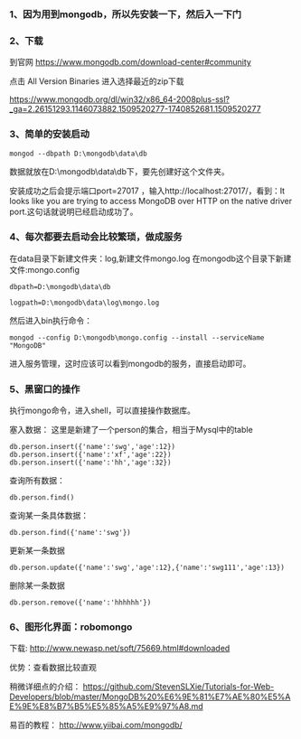 ### 1、因为用到mongodb，所以先安装一下，然后入一下门

### 2、下载

到官网 https://www.mongodb.com/download-center#community

点击 All Version Binaries 进入选择最近的zip下载

https://www.mongodb.org/dl/win32/x86_64-2008plus-ssl?_ga=2.26151293.1146073882.1509520277-1740852681.1509520277 


### 3、简单的安装启动


```
mongod --dbpath D:\mongodb\data\db
```
  
数据就放在D:\mongodb\data\db下，要先创建好这个文件夹。

安装成功之后会提示端口port=27017 ，输入http://localhost:27017/，看到：It looks like you are trying to access MongoDB over HTTP on the native driver port.这句话就说明已经启动成功了。

### 4、每次都要去启动会比较繁琐，做成服务

在data目录下新建文件夹：log,新建文件mongo.log
在mongodb这个目录下新建文件:mongo.config


```
dbpath=D:\mongodb\data\db

logpath=D:\mongodb\data\log\mongo.log
```


然后进入bin执行命令： 


```
mongod --config D:\mongodb\mongo.config --install --serviceName "MongoDB"
```


进入服务管理，这时应该可以看到mongodb的服务，直接启动即可。

### 5、黑窗口的操作

执行mongo命令，进入shell，可以直接操作数据库。

塞入数据：
这里是新建了一个person的集合，相当于Mysql中的table

```
db.person.insert({'name':'swg','age':12})
db.person.insert({'name':'xf','age':22})
db.person.insert({'name':'hh','age':32})
```

查询所有数据：

```
db.person.find()
```

查询某一条具体数据：


```
db.person.find({'name':'swg'})
```

更新某一条数据

```
db.person.update({'name':'swg','age':12},{'name':'swg111','age':13})
```


删除某一条数据

```
db.person.remove({'name':'hhhhhh'})
```

### 6、图形化界面：robomongo

下载: http://www.newasp.net/soft/75669.html#downloaded

优势：查看数据比较直观


稍微详细点的介绍：  https://github.com/StevenSLXie/Tutorials-for-Web-Developers/blob/master/MongoDB%20%E6%9E%81%E7%AE%80%E5%AE%9E%E8%B7%B5%E5%85%A5%E9%97%A8.md

易百的教程： http://www.yiibai.com/mongodb/




